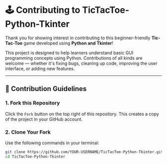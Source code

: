 # 🕹️ Contributing to TicTacToe-Python-Tkinter

Thank you for showing interest in contributing to this beginner-friendly **Tic-Tac-Toe** game developed using **Python and Tkinter**!

This project is designed to help learners understand basic GUI programming concepts using Python. Contributions of all kinds are welcome — whether it's fixing bugs, cleaning up code, improving the user interface, or adding new features.

---

## 🚧 Contribution Guidelines

### 1. Fork this Repository
Click the `Fork` button on the top right of this repository. This creates a copy of the project in your GitHub account.

### 2. Clone Your Fork
Use the following commands in your terminal:
```bash
git clone https://github.com/YOUR-USERNAME/TicTacToe-Python-Tkinter.git
cd TicTacToe-Python-Tkinter
